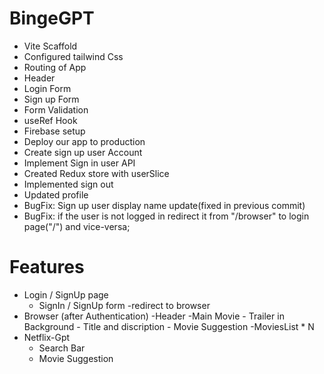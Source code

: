 # BingeGPT

- Vite Scaffold
- Configured tailwind Css
- Routing of App
- Header
- Login Form
- Sign up Form
- Form Validation
- useRef Hook
- Firebase setup
- Deploy our app to production
- Create sign up user Account
- Implement Sign in user API
- Created Redux store with userSlice
- Implemented sign out
- Updated profile
- BugFix: Sign up user display name update(fixed in previous commit)
- BugFix: if the user is not logged in redirect it from "/browser" to login page("/") and vice-versa;

# Features

- Login / SignUp page
  - SignIn / SignUp form
    -redirect to browser
- Browser (after Authentication)
  -Header
  -Main Movie - Trailer in Background - Title and discription - Movie Suggestion
  -MoviesList \* N
- Netflix-Gpt
  - Search Bar
  - Movie Suggestion
